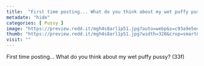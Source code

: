 ```yaml
---
title:  "First time posting... What do you think about my wet puffy pussy? (33f)"
metadate: "hide"
categories: [ Pussy ]
image: "https://preview.redd.it/mgh4s8arl1p51.jpg?auto=webp&s=c93a9e5edfadf17a573a48567bde3b6099b2d88d"
thumb: "https://preview.redd.it/mgh4s8arl1p51.jpg?width=320&crop=smart&auto=webp&s=44bdf1ef4af2361f96b86889c98a840e51807f65"
visit: ""
---
```

First time posting... What do you think about my wet puffy pussy? (33f)
